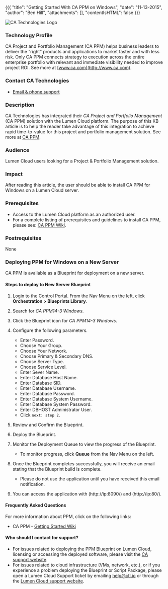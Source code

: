{{{
  "title": "Getting Started With CA PPM on Windows",
  "date": "11-13-2015",
  "author": "Ben Hill",
  "attachments": [],
  "contentIsHTML": false
}}}

![CA Technologies Logo](../../images/ca-technologies-logo.png)

### Technology Profile
CA Project and Portfolio Management (CA PPM) helps business leaders to deliver the “right” products and applications to market faster and with less risk. Only CA PPM connects strategy to execution across the entire enterprise portfolio with relevant and immediate visibility needed to improve project ROI. See more at [www.ca.com](http://www.ca.com).

### Contact CA Technologies
* [Email & phone support](https://www.ca.com/us/contact/call-me.aspx)

### Description
CA Technologies has integrated their *CA Project and Portfolio Management* (CA PPM) solution with the Lumen Cloud platform. The purpose of this KB article is to help the reader take advantage of this integration to achieve rapid time-to-value for this project and portfolio management solution. See more at [CA PPM](http://www.ca.com/us/intellicenter/ca-ppm.aspx).

### Audience
Lumen Cloud users looking for a Project & Portfolio Management solution.

### Impact
After reading this article, the user should be able to install CA PPM for Windows on a Lumen Cloud server.

### Prerequisites
* Access to the Lumen Cloud platform as an authorized user.
* For a complete listing of prerequisites and guidelines to install CA PPM, please see: [CA PPM Wiki](https://wiki.ca.com/ca-ppm/14-3).

### Postrequisites
None

### Deploying PPM for Windows on a New Server
CA PPM is available as a Blueprint for deployment on a new server.

#### Steps to deploy to New Server Blueprint
1. Login to the Control Portal. From the Nav Menu on the left, click **Orchestration > Blueprints Library**.

2. Search for *CA PPM14-3 Windows*.

3. Click the Blueprint icon for *CA PPM14-3 Windows*.

4. Configure the following parameters.
   * Enter Password.
   * Choose Your Group.
   * Choose Your Network.
   * Choose Primary & Secondary DNS.
   * Choose Server Type.
   * Choose Service Level.
   * Enter Sever Name.
   * Enter Database Host Name.
   * Enter Database SID.
   * Enter Database Username.
   * Enter Database Password.
   * Enter Database System Username.
   * Enter Database System Password.
   * Enter DBHOST Administrator User.
   * Click `next: step 2`.

5. Review and Confirm the Blueprint.

6. Deploy the Blueprint.

7. Monitor the Deployment Queue to view the progress of the Blueprint.
   * To monitor progress, click **Queue** from the Nav Menu on the left.

8. Once the Blueprint completes successfully, you will receive an email stating that the Blueprint build is complete.
   * Please do not use the application until you have received this email notification.

9. You can access the application with (http://ip:8090/) and (http://ip:80/).

#### Frequently Asked Questions
For more information about PPM, click on the following links:
* CA PPM - [Getting Started Wiki](https://wiki.ca.com/ca-ppm/14-3/getting-started)

#### Who should I contact for support?
* For issues related to deploying the PPM Blueprint on Lumen Cloud, licensing or accessing the deployed software, please visit the [CA support website](http://www.ca.com/us/support.aspx?intcmp=headernav).
* For issues related to cloud infrastructure (VMs, network, etc.), or if you experience a problem deploying the Blueprint or Script Package, please open a Lumen Cloud Support ticket by emailing [help@ctl.io](mailto:help@ctl.io) or through the [Lumen Cloud support website](https://support.ctl.io/hc/en-us/requests/new).
